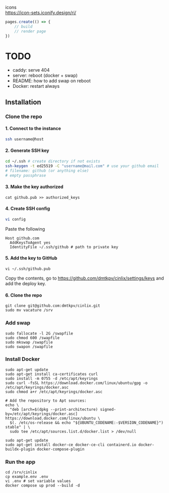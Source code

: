 icons  
https://icon-sets.iconify.design/ri/


```js
pages.create(() => {
    // build
    // render page
})
```


# TODO
- caddy: serve 404
- server: reboot (docker + swap)
- README: how to add swap on reboot
- Docker: restart always



## Installation

### Clone the repo
#### 1. Connect to the instance
```sh
ssh username@host
```

#### 2. Generate SSH key
```sh
cd ~/.ssh # create directory if not exists
ssh-keygen -t ed25519 -C "username@mail.com" # use your github email
# filename: github (or anything else)
# empty passphrase
```

#### 3. Make the key authorized
```shell
cat github.pub >> authorized_keys
```

#### 4. Create SSH config
```sh
vi config
```
Paste the following
```shell
Host github.com
  AddKeysToAgent yes
  IdentityFile ~/.ssh/github # path to private key
```

#### 5. Add the key to GitHub
```shell
vi ~/.ssh/github.pub
```
Copy the contents, go to https://github.com/dmtkpv/cinlix/settings/keys and add the deploy key.

#### 6. Clone the repo
```
git clone git@github.com:dmtkpv/cinlix.git
sudo mv vacature /srv
```


### Add swap

```shell
sudo fallocate -l 2G /swapfile
sudo chmod 600 /swapfile
sudo mkswap /swapfile
sudo swapon /swapfile
```

### Install Docker

```shell
sudo apt-get update
sudo apt-get install ca-certificates curl
sudo install -m 0755 -d /etc/apt/keyrings
sudo curl -fsSL https://download.docker.com/linux/ubuntu/gpg -o /etc/apt/keyrings/docker.asc
sudo chmod a+r /etc/apt/keyrings/docker.asc

# Add the repository to Apt sources:
echo \
  "deb [arch=$(dpkg --print-architecture) signed-by=/etc/apt/keyrings/docker.asc] https://download.docker.com/linux/ubuntu \
  $(. /etc/os-release && echo "${UBUNTU_CODENAME:-$VERSION_CODENAME}") stable" | \
  sudo tee /etc/apt/sources.list.d/docker.list > /dev/null

sudo apt-get update
sudo apt-get install docker-ce docker-ce-cli containerd.io docker-buildx-plugin docker-compose-plugin
```


### Run the app
```shell
cd /srv/cinlix
cp example.env .env
vi .env # set variable values
docker compose up prod --build -d
```



